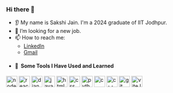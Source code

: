 ### Hi there 👋
 - 👂 My name is Sakshi Jain. I'm a 2024 graduate of IIT Jodhpur.
 - 🤝 I’m looking for a new job.
 - 📫 How to reach me:
   - [LinkedIn](https://www.linkedin.com/in/sakshi-jain-083855213/)
   - [Gmail](mailto:jainsakshi2019@gmail.com)
  
* <h4> 🚀 &nbsp;Some Tools I Have Used and Learned</h4>

<p align="left">
<!-- <img src="https://cdn.jsdelivr.net/gh/devicons/devicon/icons/vscode/vscode-original.svg" alt="vscode" width="30" height="30"/> -->
<img src="https://cdn.jsdelivr.net/gh/devicons/devicon/icons/nodejs/nodejs-original.svg" alt="nodejs" width="30" height="30"/>
<img src="https://cdn.jsdelivr.net/gh/devicons/devicon/icons/react/react-original.svg" alt="react" width="30" height="30"/>
          
<img src="https://cdn.jsdelivr.net/gh/devicons/devicon/icons/django/django-plain.svg" alt="django" width="30" height="30"/>
<img src="https://cdn.jsdelivr.net/gh/devicons/devicon/icons/javascript/javascript-original.svg" alt="javascript" width="30" height="30"/>

          
<img src="https://cdn.jsdelivr.net/gh/devicons/devicon/icons/html5/html5-original.svg" alt="html" width="30" height="30"/>
<img src="https://cdn.jsdelivr.net/gh/devicons/devicon/icons/css3/css3-original.svg" alt="css" width="30" height="30"/>
<img src="https://cdn.jsdelivr.net/gh/devicons/devicon/icons/python/python-original.svg" alt="python" width="30" height="30"/>

          
<img src="https://cdn.jsdelivr.net/gh/devicons/devicon/icons/c/c-original.svg" alt="c" width="30" height="30"/>
<img src="https://cdn.jsdelivr.net/gh/devicons/devicon/icons/cplusplus/cplusplus-original.svg" alt="c++" width="30" height="30"/>

<img src="https://cdn.jsdelivr.net/gh/devicons/devicon/icons/git/git-original.svg" alt="git" width="30" height="30"/>

<img src="https://upload.wikimedia.org/wikipedia/commons/f/f1/Vitejs-logo.svg" alt="viteJs" width="30" height="30" />

 
</p>



<!--
**Sakshijain12/Sakshijain12** is a ✨ _special_ ✨ repository because its `README.md` (this file) appears on your GitHub profile.

Here are some ideas to get you started:

- 🔭 I’m currently working on ...
- 🌱 I’m currently learning ...
- 👯 I’m looking to collaborate on ...
- 🤔 I’m looking for help with ...
- 💬 Ask me about ...
- 📫 How to reach me: ...
- 😄 Pronouns: ...
- ⚡ Fun fact: ...
-->
